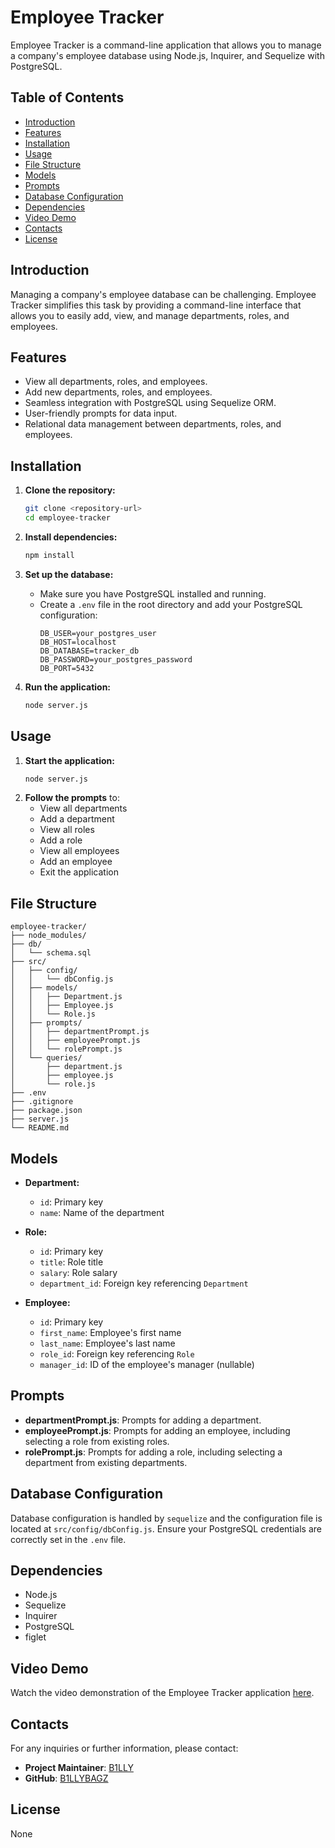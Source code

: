 # Employee Tracker

Employee Tracker is a command-line application that allows you to manage a company's employee database using Node.js, Inquirer, and Sequelize with PostgreSQL.

## Table of Contents

- [Introduction](#introduction)
- [Features](#features)
- [Installation](#installation)
- [Usage](#usage)
- [File Structure](#file-structure)
- [Models](#models)
- [Prompts](#prompts)
- [Database Configuration](#database-configuration)
- [Dependencies](#dependencies)
- [Video Demo](#video-demo)
- [Contacts](#contacts)
- [License](#license)

## Introduction

Managing a company's employee database can be challenging. Employee Tracker simplifies this task by providing a command-line interface that allows you to easily add, view, and manage departments, roles, and employees.

## Features

- View all departments, roles, and employees.
- Add new departments, roles, and employees.
- Seamless integration with PostgreSQL using Sequelize ORM.
- User-friendly prompts for data input.
- Relational data management between departments, roles, and employees.

## Installation

1. **Clone the repository:**

   ```bash
   git clone <repository-url>
   cd employee-tracker
   ```

2. **Install dependencies:**

   ```bash
   npm install
   ```

3. **Set up the database:**

   - Make sure you have PostgreSQL installed and running.
   - Create a `.env` file in the root directory and add your PostgreSQL configuration:
     ```
     DB_USER=your_postgres_user
     DB_HOST=localhost
     DB_DATABASE=tracker_db
     DB_PASSWORD=your_postgres_password
     DB_PORT=5432
     ```

4. **Run the application:**
   ```bash
   node server.js
   ```

## Usage

1. **Start the application:**
   ```bash
   node server.js
   ```
2. **Follow the prompts** to:
   - View all departments
   - Add a department
   - View all roles
   - Add a role
   - View all employees
   - Add an employee
   - Exit the application

## File Structure

```
employee-tracker/
├── node_modules/
├── db/
│   └── schema.sql
├── src/
│   ├── config/
│   │   └── dbConfig.js
│   ├── models/
│   │   ├── Department.js
│   │   ├── Employee.js
│   │   └── Role.js
│   ├── prompts/
│   │   ├── departmentPrompt.js
│   │   ├── employeePrompt.js
│   │   └── rolePrompt.js
│   └── queries/
│       ├── department.js
│       ├── employee.js
│       └── role.js
├── .env
├── .gitignore
├── package.json
├── server.js
└── README.md
```

## Models

- **Department:**

  - `id`: Primary key
  - `name`: Name of the department

- **Role:**

  - `id`: Primary key
  - `title`: Role title
  - `salary`: Role salary
  - `department_id`: Foreign key referencing `Department`

- **Employee:**
  - `id`: Primary key
  - `first_name`: Employee's first name
  - `last_name`: Employee's last name
  - `role_id`: Foreign key referencing `Role`
  - `manager_id`: ID of the employee's manager (nullable)

## Prompts

- **departmentPrompt.js**: Prompts for adding a department.
- **employeePrompt.js**: Prompts for adding an employee, including selecting a role from existing roles.
- **rolePrompt.js**: Prompts for adding a role, including selecting a department from existing departments.

## Database Configuration

Database configuration is handled by `sequelize` and the configuration file is located at `src/config/dbConfig.js`. Ensure your PostgreSQL credentials are correctly set in the `.env` file.

## Dependencies

- Node.js
- Sequelize
- Inquirer
- PostgreSQL
- figlet

## Video Demo

Watch the video demonstration of the Employee Tracker application [here](#).

## Contacts

For any inquiries or further information, please contact:

- **Project Maintainer**: [B1LLY](mailto:098williamhogan@gmail.com)
- **GitHub**: [B1LLYBAGZ](https://github.com/B1LLYBAGZ)

## License

None
